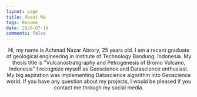 ```yaml
---
layout: page
title: About Me
tags: Resume
date: 2020-07-19
comments: false
---
```

    
<center>Hi, my name is Achmad Nazar Abrory, 25 years old. I am a recent graduate of geological engineering in Institute of Technology Bandung, Indonesia. My thesis title is "Vulcanostratigraphy and Petrogenesis of Bromo Volcano, Indonesia" I recognize myself as Geoscience and Datascience enthusiast. My big aspiration was implementing Datascience algorithm into Geoscience world. If you have any question about my projects, I would be pleased if you contact me through my social media.</center>